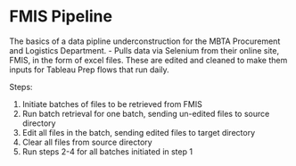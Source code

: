 # FMIS Pipeline

The basics of a data pipline underconstruction for the MBTA Procurement and Logistics Department. - Pulls data via Selenium from their online site, FMIS, in the form of excel files. These are edited and cleaned to make them inputs for Tableau Prep flows that run daily. 

Steps: 

1. Initiate batches of files to be retrieved from FMIS
2. Run batch retrieval for one batch, sending un-edited files to source directory
3. Edit all files in the batch, sending edited files to target directory
4. Clear all files from source directory
5. Run steps 2-4 for all batches initiated in step 1
